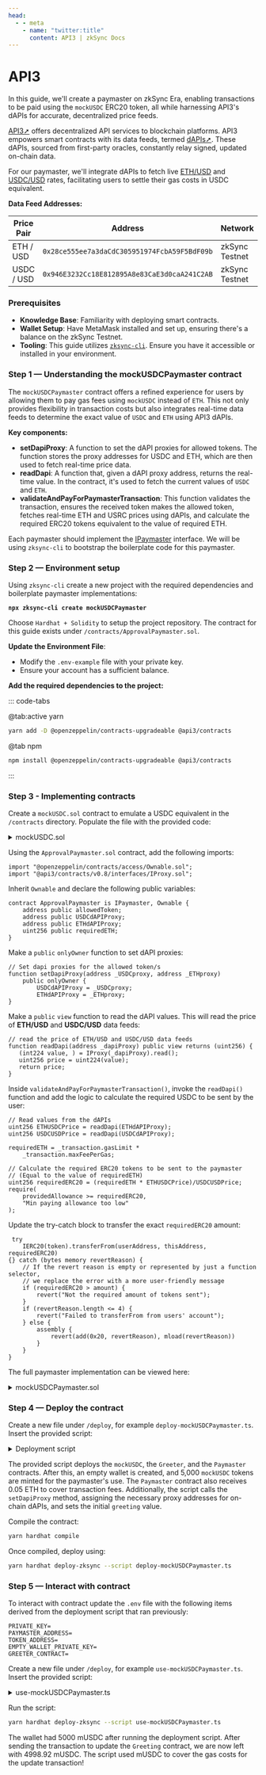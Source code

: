 ```yaml
---
head:
  - - meta
    - name: "twitter:title"
      content: API3 | zkSync Docs
---
```


# API3

In this guide, we'll create a paymaster on zkSync Era, enabling transactions to be paid using the `mockUSDC` ERC20 token, all while harnessing API3's dAPIs for accurate, decentralized price feeds.

[API3➚](https://api3.org/) offers decentralized API services to blockchain platforms. API3 empowers smart contracts with its data feeds, termed [dAPIs➚](https://docs.api3.org/guides/dapis/subscribing-self-funded-dapis/). These dAPIs, sourced from first-party oracles, constantly relay signed, updated on-chain data.

For our paymaster, we'll integrate dAPIs to fetch live [ETH/USD](https://market.api3.org/dapis/zksync-goerli-testnet/ETH-USD) and [USDC/USD](https://market.api3.org/dapis/zksync-goerli-testnet/USDC-USD) rates, facilitating users to settle their gas costs in USDC equivalent.

**Data Feed Addresses:**

<table><thead><tr><th width="156">Price Pair</th><th width="353.3333333333333">Address</th><th>Network</th></tr></thead><tbody><tr><td>ETH / USD</td><td><code>0x28ce555ee7a3daCdC305951974FcbA59F5BdF09b</code></td><td>zkSync Testnet</td></tr><tr><td>USDC / USD</td><td><code>0x946E3232Cc18E812895A8e83CaE3d0caA241C2AB</code></td><td>zkSync Testnet</td></tr></tbody></table>

### Prerequisites

- **Knowledge Base**: Familiarity with deploying smart contracts.
- **Wallet Setup**: Have MetaMask installed and set up, ensuring there's a balance on the zkSync Testnet.
- **Tooling**: This guide utilizes [`zksync-cli`](../../tooling/zksync-cli/getting-started.md). Ensure you have it accessible or installed in your environment.

### Step 1 — Understanding the **mockUSDCPaymaster contract**

The `mockUSDCPaymaster` contract offers a refined experience for users by allowing them to pay gas fees using `mockUSDC` instead of `ETH`. This not only provides flexibility in transaction costs but also integrates real-time data feeds to determine the exact value of `USDC` and `ETH` using API3 dAPIs.

**Key components:**

- **setDapiProxy**: A function to set the dAPI proxies for allowed tokens. The function stores the proxy addresses for USDC and ETH, which are then used to fetch real-time price data.
- **readDapi**: A function that, given a dAPI proxy address, returns the real-time value. In the contract, it's used to fetch the current values of `USDC` and `ETH`.
- **validateAndPayForPaymasterTransaction**: This function validates the transaction, ensures the received token makes the allowed token, fetches real-time ETH and USRC prices using dAPIs, and calculate the required ERC20 tokens equivalent to the value of required ETH.

Each paymaster should implement the [IPaymaster](https://github.com/matter-labs/era-contracts/blob/main/l2-contracts/contracts/interfaces/IPaymaster.sol) interface. We will be using `zksync-cli` to bootstrap the boilerplate code for this paymaster.

### Step 2 — Environment setup

Using `zksync-cli` create a new project with the required dependencies and boilerplate paymaster implementations:

<pre class="language-bash"><code class="lang-bash"><strong>npx zksync-cli create mockUSDCPaymaster
</strong></code></pre>

Choose `Hardhat + Solidity` to setup the project repository. The contract for this guide exists under `/contracts/ApprovalPaymaster.sol`.

**Update the Environment File**:

- Modify the `.env-example` file with your private key.
- Ensure your account has a sufficient balance.

**Add the required dependencies to the project:**

::: code-tabs

@tab:active yarn

```bash
yarn add -D @openzeppelin/contracts-upgradeable @api3/contracts
```

@tab npm

```bash
npm install @openzeppelin/contracts-upgradeable @api3/contracts
```

:::

### Step 3 - Implementing contracts

Create a `mockUSDC.sol` contract to emulate a USDC equivalent in the `/contracts` directory. Populate the file with the provided code:

<details>

<summary>mockUSDC.sol</summary>

```solidity

// SPDX-License-Identifier: UNLICENSED

pragma solidity ^0.8.8;

import "@openzeppelin/contracts/token/ERC20/ERC20.sol";

contract MyERC20 is ERC20 {
    uint8 private _decimals;

    constructor(
        string memory name_,
        string memory symbol_,
        uint8 decimals_
    ) ERC20(name_, symbol_) {
        _decimals = decimals_;
    }

    function mint(address _to, uint256 _amount) public returns (bool) {
        _mint(_to, _amount);
        return true;
    }

    function decimals() public view override returns (uint8) {
        return _decimals;
    }
}
```

</details>

Using the `ApprovalPaymaster.sol` contract, add the following imports:

```solidity
import "@openzeppelin/contracts/access/Ownable.sol";
import "@api3/contracts/v0.8/interfaces/IProxy.sol";
```

Inherit `Ownable` and declare the following public variables:

```solidity
contract ApprovalPaymaster is IPaymaster, Ownable {
    address public allowedToken;
    address public USDCdAPIProxy;
    address public ETHdAPIProxy;
    uint256 public requiredETH;
}
```

Make a `public` `onlyOwner` function to set dAPI proxies:

```solidity
// Set dapi proxies for the allowed token/s
function setDapiProxy(address _USDCproxy, address _ETHproxy)
    public onlyOwner {
        USDCdAPIProxy = _USDCproxy;
        ETHdAPIProxy = _ETHproxy;
}
```

Make a `public` `view` function to read the dAPI values. This will read the price of **ETH/USD** and **USDC/USD** data feeds:

```solidity
// read the price of ETH/USD and USDC/USD data feeds
function readDapi(address _dapiProxy) public view returns (uint256) {
   (int224 value, ) = IProxy(_dapiProxy).read();
   uint256 price = uint224(value);
   return price;
}
```

Inside `validateAndPayForPaymasterTransaction()`, invoke the `readDapi()` function and add the logic to calculate the required USDC to be sent by the user:

```solidity
// Read values from the dAPIs
uint256 ETHUSDCPrice = readDapi(ETHdAPIProxy);
uint256 USDCUSDPrice = readDapi(USDCdAPIProxy);

requiredETH = _transaction.gasLimit *
    _transaction.maxFeePerGas;

// Calculate the required ERC20 tokens to be sent to the paymaster
// (Equal to the value of requiredETH)
uint256 requiredERC20 = (requiredETH * ETHUSDCPrice)/USDCUSDPrice;
require(
    providedAllowance >= requiredERC20,
    "Min paying allowance too low"
);
```

Update the try-catch block to transfer the exact `requiredERC20` amount:

```solidity
 try
    IERC20(token).transferFrom(userAddress, thisAddress, requiredERC20)
{} catch (bytes memory revertReason) {
    // If the revert reason is empty or represented by just a function selector,
    // we replace the error with a more user-friendly message
    if (requiredERC20 > amount) {
        revert("Not the required amount of tokens sent");
    }
    if (revertReason.length <= 4) {
        revert("Failed to transferFrom from users' account");
    } else {
        assembly {
            revert(add(0x20, revertReason), mload(revertReason))
        }
    }
}
```

The full paymaster implementation can be viewed here:

<details>

<summary>mockUSDCPaymaster.sol</summary>

```solidity
// SPDX-License-Identifier: MIT
pragma solidity ^0.8.8;

import "@openzeppelin/contracts/token/ERC20/IERC20.sol";

import {IPaymaster, ExecutionResult, PAYMASTER_VALIDATION_SUCCESS_MAGIC}
from  "@matterlabs/zksync-contracts/l2/system-contracts/interfaces/IPaymaster.sol";
import {IPaymasterFlow} from  "@matterlabs/zksync-contracts/l2/system-contracts/interfaces/IPaymasterFlow.sol";
import {TransactionHelper, Transaction} from "@matterlabs/zksync-contracts/l2/system-contracts/libraries/TransactionHelper.sol";
import "@openzeppelin/contracts/access/Ownable.sol";
import "@api3/contracts/v0.8/interfaces/IProxy.sol";

import "@matterlabs/zksync-contracts/l2/system-contracts/Constants.sol";

contract ApprovalPaymaster is IPaymaster, Ownable {

    address public allowedToken;
    address public USDCdAPIProxy;
    address public ETHdAPIProxy;
    uint256 public requiredETH;

    modifier onlyBootloader() {
        require(
            msg.sender == BOOTLOADER_FORMAL_ADDRESS,
            "Only bootloader can call this method"
        );
        // Continue execution if called from the bootloader.
        _;
    }

    constructor(address _erc20) {
        allowedToken = _erc20;
    }

    // Set dapi proxies for the allowed token/s
    function setDapiProxy(address _USDCproxy, address _ETHproxy)
    public onlyOwner {
        USDCdAPIProxy = _USDCproxy;
        ETHdAPIProxy = _ETHproxy;
    }

    function readDapi(address _dapiProxy) public view returns (uint256) {
        (int224 value, ) = IProxy(_dapiProxy).read();
        uint256 price = uint224(value);
        return price;
    }

    function validateAndPayForPaymasterTransaction (
        bytes32,
        bytes32,
        Transaction calldata _transaction
    ) onlyBootloader external payable returns (bytes4 magic, bytes memory context) {
        // By default we consider the transaction as accepted.
        magic = PAYMASTER_VALIDATION_SUCCESS_MAGIC;
        require(
            _transaction.paymasterInput.length >= 4,
            "The standard paymaster input must be at least 4 bytes long"
        );

        bytes4 paymasterInputSelector = bytes4(
            _transaction.paymasterInput[0:4]
        );
        if (paymasterInputSelector == IPaymasterFlow.approvalBased.selector) {
            // While the transaction data consists of address, uint256 and bytes data,
            // the data is not needed for this paymaster
            (address token, uint256 amount, bytes memory data) = abi.decode(
                _transaction.paymasterInput[4:],
                (address, uint256, bytes)
            );

            // Verify if token is the correct one
            require(token == allowedToken, "Invalid token");

            // We verify that the user has provided enough allowance
            address userAddress = address(uint160(_transaction.from));

            address thisAddress = address(this);

            uint256 providedAllowance = IERC20(token).allowance(
                userAddress,
                thisAddress
            );
            // Read values from the dAPIs

            uint256 ETHUSDCPrice = readDapi(ETHdAPIProxy);
            uint256 USDCUSDPrice = readDapi(USDCdAPIProxy);

            requiredETH = _transaction.gasLimit *
                _transaction.maxFeePerGas;

            // Calculate the required ERC20 tokens to be sent to the paymaster
            // (Equal to the value of requiredETH)

            uint256 requiredERC20 = (requiredETH * ETHUSDCPrice)/USDCUSDPrice;
            require(
                providedAllowance >= requiredERC20,
                "Min paying allowance too low"
            );

            // Note, that while the minimal amount of ETH needed is tx.gasPrice * tx.gasLimit,
            // neither paymaster nor account are allowed to access this context variable.
            try
                IERC20(token).transferFrom(userAddress, thisAddress, requiredERC20)
            {} catch (bytes memory revertReason) {
                // If the revert reason is empty or represented by just a function selector,
                // we replace the error with a more user-friendly message
                if (requiredERC20 > amount) {
                    revert("Not the required amount of tokens sent");
                }
                if (revertReason.length <= 4) {
                    revert("Failed to transferFrom from users' account");
                } else {
                    assembly {
                        revert(add(0x20, revertReason), mload(revertReason))
                    }
                }
            }

            // The bootloader never returns any data, so it can safely be ignored here.
            (bool success, ) = payable(BOOTLOADER_FORMAL_ADDRESS).call{
                value: requiredETH
            }("");
            require(success, "Failed to transfer funds to the bootloader");
        } else {
            revert("Unsupported paymaster flow");
        }
    }

    function postTransaction  (
        bytes calldata _context,
        Transaction calldata _transaction,
        bytes32,
        bytes32,
        ExecutionResult _txResult,
        uint256 _maxRefundedGas
    ) onlyBootloader external payable override {
    }

    receive() external payable {}
}
```

</details>

### Step 4 — Deploy the contract

Create a new file under `/deploy`, for example `deploy-mockUSDCPaymaster.ts`. Insert the provided script:

<details>

<summary>Deployment script</summary>

```typescript
import { Wallet } from "zksync-ethers";
import * as ethers from "ethers";
import { HardhatRuntimeEnvironment } from "hardhat/types";
import { Deployer } from "@matterlabs/hardhat-zksync-deploy";

require("dotenv").config();
// load wallet private key from env file
const PRIVATE_KEY = process.env.PRIVATE_KEY || "";

export default async function (hre: HardhatRuntimeEnvironment) {
  // The wallet that will deploy the token and the paymaster
  // It is assumed that this wallet already has sufficient funds on zkSync
  // ⚠️ Never commit private keys to file tracking history, or your account could be compromised.
  const wallet = new Wallet(PRIVATE_KEY);
  // The wallet that will receive ERC20 tokens
  const emptyWallet = Wallet.createRandom();
  console.log(`Empty wallet's address: ${emptyWallet.address}`);
  console.log(`Empty wallet's private key: ${emptyWallet.privateKey}`);

  const deployer = new Deployer(hre, wallet);

  // Deploying the ERC20 token
  const erc20Artifact = await deployer.loadArtifact("MyERC20");
  const erc20 = await deployer.deploy(erc20Artifact, ["USDC", "USDC", 18]);
  console.log(`ERC20 address: ${erc20.address}`);

  // Deploying the paymaster
  const paymasterArtifact = await deployer.loadArtifact("MyPaymaster");
  const paymaster = await deployer.deploy(paymasterArtifact, [erc20.address]);
  console.log(`Paymaster address: ${paymaster.address}`);

  // Supplying paymaster with ETH.
  await (
    await deployer.zkWallet.sendTransaction({
      to: paymaster.address,
      value: ethers.utils.parseEther("0.05"),
    })
  ).wait();

  // Setting the dAPIs in Paymaster. Head over to the API3 Market (https://market.api3.org) to verify dAPI proxy contract addresses and whether they're funded or not.
  const ETHUSDdAPI = "0x28ce555ee7a3daCdC305951974FcbA59F5BdF09b";
  const USDCUSDdAPI = "0x946E3232Cc18E812895A8e83CaE3d0caA241C2AB";
  const setProxy = paymaster.setDapiProxy(USDCUSDdAPI, ETHUSDdAPI);
  await (await setProxy).wait();
  console.log("dAPI Proxies Set!");

  // Deploying the Greeter contract
  const greeterContractArtifact = await deployer.loadArtifact("Greeter");
  const oldGreeting = "old greeting";
  const deployGreeter = await deployer.deploy(greeterContractArtifact, [oldGreeting]);
  console.log(`Greeter contract address: ${deployGreeter.address}`);

  // Supplying the ERC20 tokens to the empty wallet:
  await // We will give the empty wallet 5k mUSDC:
  (await erc20.mint(emptyWallet.address, "5000000000000000000000")).wait();

  console.log("Minted 5k mUSDC for the empty wallet");

  console.log(`Done!`);
}
```

</details>

The provided script deploys the `mockUSDC`, the `Greeter`, and the `Paymaster` contracts. After this, an empty wallet is created, and 5,000 `mockUSDC` tokens are minted for the paymaster's use. The `Paymaster` contract also receives 0.05 ETH to cover transaction fees. Additionally, the script calls the `setDapiProxy` method, assigning the necessary proxy addresses for on-chain dAPIs, and sets the initial `greeting` value.

Compile the contract:

```bash
yarn hardhat compile
```

Once compiled, deploy using:

```bash
yarn hardhat deploy-zksync --script deploy-mockUSDCPaymaster.ts
```

### Step 5 — Interact with contract

To interact with contract update the `.env` file with the following items derived from the deployment script that ran previously:

```
PRIVATE_KEY=
PAYMASTER_ADDRESS=
TOKEN_ADDRESS=
EMPTY_WALLET_PRIVATE_KEY=
GREETER_CONTRACT=
```

Create a new file under `/deploy`, for example `use-mockUSDCPaymaster.ts`. Insert the provided script:

<details>

<summary>use-mockUSDCPaymaster.ts</summary>

```typescript
import { ContractFactory, Provider, utils, Wallet } from "zksync-ethers";
import * as ethers from "ethers";
import { HardhatRuntimeEnvironment } from "hardhat/types";
import { Deployer } from "@matterlabs/hardhat-zksync-deploy";

require("dotenv").config();

// Put the address of the deployed paymaster and the Greeter Contract in the .env file
const PAYMASTER_ADDRESS = process.env.PAYMASTER_ADDRESS || "";
const GREETER_CONTRACT_ADDRESS = process.env.GREETER_CONTRACT || "";

// Put the address of the ERC20 token in the .env file:
const TOKEN_ADDRESS = process.env.TOKEN_ADDRESS || "";

function getToken(hre: HardhatRuntimeEnvironment, wallet: Wallet) {
  const artifact = hre.artifacts.readArtifactSync("MyERC20");
  return new ethers.Contract(TOKEN_ADDRESS, artifact.abi, wallet);
}

// Greeter contract
function getGreeter(hre: HardhatRuntimeEnvironment, wallet: Wallet) {
  const artifact = hre.artifacts.readArtifactSync("Greeter");
  return new ethers.Contract(GREETER_CONTRACT_ADDRESS, artifact.abi, wallet);
}

// Wallet private key
// ⚠️ Never commit private keys to file tracking history, or your account could be compromised.
const EMPTY_WALLET_PRIVATE_KEY = process.env.EMPTY_WALLET_PRIVATE_KEY || "";
export default async function (hre: HardhatRuntimeEnvironment) {
  const provider = new Provider("https://testnet.era.zksync.dev");
  const emptyWallet = new Wallet(EMPTY_WALLET_PRIVATE_KEY, provider);

  // Obviously this step is not required, but it is here purely to demonstrate that indeed the wallet has no ether.
  const ethBalance = await emptyWallet.getBalance();
  if (!ethBalance.eq(0)) {
    throw new Error("The wallet is not empty");
  }

  const erc20Balance = await emptyWallet.getBalance(TOKEN_ADDRESS);
  console.log(`ERC20 balance of the user before tx: ${erc20Balance}`);

  const greeter = getGreeter(hre, emptyWallet);
  const erc20 = getToken(hre, emptyWallet);

  const gasPrice = await provider.getGasPrice();

  // Loading the Paymaster Contract
  const deployer = new Deployer(hre, emptyWallet);
  const paymasterArtifact = await deployer.loadArtifact("MyPaymaster");

  const PaymasterFactory = new ContractFactory(paymasterArtifact.abi, paymasterArtifact.bytecode, deployer.zkWallet);
  const PaymasterContract = PaymasterFactory.attach(PAYMASTER_ADDRESS);

  // Estimate gas fee for the transaction
  const gasLimit = await greeter.estimateGas.setGreeting("new updated greeting", {
    customData: {
      gasPerPubdata: utils.DEFAULT_GAS_PER_PUBDATA_LIMIT,
      paymasterParams: utils.getPaymasterParams(PAYMASTER_ADDRESS, {
        type: "ApprovalBased",
        token: TOKEN_ADDRESS,
        // Set a large allowance just for estimation
        minimalAllowance: ethers.BigNumber.from(`100000000000000000000`),
        // Empty bytes as testnet paymaster does not use innerInput
        innerInput: new Uint8Array(),
      }),
    },
  });

  // Gas estimation:
  const fee = gasPrice.mul(gasLimit.toString());
  console.log(`Estimated ETH FEE (gasPrice * gasLimit): ${fee}`);

  // Calling the dAPI to get the ETH price:
  const ETHUSD = await PaymasterContract.readDapi("0x28ce555ee7a3daCdC305951974FcbA59F5BdF09b");
  const USDCUSD = await PaymasterContract.readDapi("0x946E3232Cc18E812895A8e83CaE3d0caA241C2AB");

  // Checks old allowance (for testing purposes):
  const checkSetAllowance = await erc20.allowance(emptyWallet.address, PAYMASTER_ADDRESS);
  console.log(`ERC20 allowance for paymaster : ${checkSetAllowance}`);

  console.log(`ETH/USD dAPI Value: ${ETHUSD}`);
  console.log(`USDC/USD dAPI Value: ${USDCUSD}`);

  // Calculating the USD fee:
  const usdFee = fee.mul(ETHUSD).div(USDCUSD);
  console.log(`Estimated USD FEE: ${usdFee}`);

  console.log(`Current message is: ${await greeter.greet()}`);

  // Encoding the "ApprovalBased" paymaster flow's input
  const paymasterParams = utils.getPaymasterParams(PAYMASTER_ADDRESS, {
    type: "ApprovalBased",
    token: TOKEN_ADDRESS,
    // set minimalAllowance to the estimated fee in erc20
    minimalAllowance: ethers.BigNumber.from(usdFee),
    // empty bytes as testnet paymaster does not use innerInput
    innerInput: new Uint8Array(),
  });

  await (
    await greeter.connect(emptyWallet).setGreeting(`new greeting updated at ${new Date().toUTCString()}`, {
      // specify gas values
      maxFeePerGas: gasPrice,
      maxPriorityFeePerGas: 0,
      gasLimit: gasLimit,
      // paymaster info
      customData: {
        paymasterParams: paymasterParams,
        gasPerPubdata: utils.DEFAULT_GAS_PER_PUBDATA_LIMIT,
      },
    })
  ).wait();

  const newErc20Balance = await emptyWallet.getBalance(TOKEN_ADDRESS);

  console.log(`ERC20 Balance of the user after tx: ${newErc20Balance}`);
  console.log(`Transaction fee paid in ERC20 was ${erc20Balance.sub(newErc20Balance)}`);
  console.log(`Message in contract now is: ${await greeter.greet()}`);
}
```

</details>

Run the script:

```bash
yarn hardhat deploy-zksync --script use-mockUSDCPaymaster.ts
```

The wallet had 5000 mUSDC after running the deployment script. After sending the transaction to update the `Greeting` contract, we are now left with 4998.92 mUSDC. The script used mUSDC to cover the gas costs for the update transaction!
